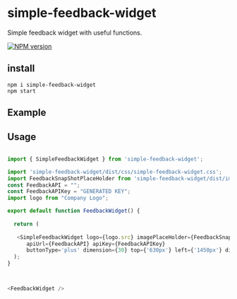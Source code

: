 # simple-feedback-widget

Simple feedback widget with useful functions.

[![NPM version][npm-image]][npm-url]

[npm-image]: http://img.shields.io/npm/v/rc-table.svg?style=flat-square
[npm-url]: https://www.npmjs.com/package/simple-feedback-widget

## install

```
npm i simple-feedback-widget
npm start
```

## Example


## Usage
```js

import { SimpleFeedbackWidget } from 'simple-feedback-widget';

import 'simple-feedback-widget/dist/css/simple-feedback-widget.css';
import FeedbackSnapShotPlaceHolder from 'simple-feedback-widget/dist/images/image-placeholder.jpg';
const FeedbackAPI = "";
const FeedbackAPIKey = "GENERATED KEY";
import logo from "Company Logo";

export default function FeedbackWidget() {
  
  return (
      
   <SimpleFeedbackWidget logo={logo.src} imagePlaceHolder={FeedbackSnapShotPlaceHolder} 
      apiUrl={FeedbackAPI} apiKey={FeedbackAPIKey}
      buttonType='plus' dimension={30} top={'630px'} left={'1450px'} direction="right"/>
  );
}



<FeedbackWidget />
     


```


